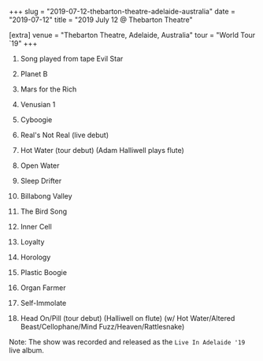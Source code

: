 +++
slug = "2019-07-12-thebarton-theatre-adelaide-australia"
date = "2019-07-12"
title = "2019 July 12 @ Thebarton Theatre"

[extra]
venue = "Thebarton Theatre, Adelaide, Australia"
tour = "World Tour `19"
+++


 1. Song played from tape
    Evil Star

 2. Planet B

 3. Mars for the Rich

 4. Venusian 1

 5. Cyboogie

 6. Real's Not Real
    (live debut)

 7. Hot Water
    (tour debut) (Adam Halliwell plays flute)

 8. Open Water

 9. Sleep Drifter

10. Billabong Valley

11. The Bird Song

12. Inner Cell

13. Loyalty

14. Horology

15. Plastic Boogie

16. Organ Farmer

17. Self-Immolate

18. Head On/Pill
    (tour debut) (Halliwell on flute) (w/ Hot Water/Altered
    Beast/Cellophane/Mind Fuzz/Heaven/Rattlesnake)


Note: The show was recorded and released as the `Live In Adelaide '19`
live album.
